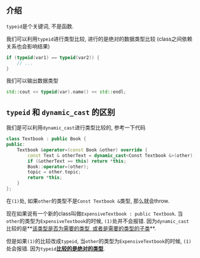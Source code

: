 ## 介绍

`typeid`是个关键词, 不是函数.

我们可以利用`typeid`进行类型比较, 进行的是绝对的数据类型比较 (class之间依赖关系也会影响结果)

```cpp
if (typeid(var1) == typeid(var2)) {
	// ...
}
```

我们可以输出数据类型

```cpp
std::cout << typeid(var).name() << std::endl;
```

## `typeid` 和 `dynamic_cast` 的区别

我们是可以利用`dynamic_cast`进行类型比较的, 参考一下代码

```cpp
class Textbook : public Book {
public:
    Textbook &operator=(const Book &other) override {
        const Text & otherText = dynamic_cast<Const Textbook &>(other); // (1)
        if (&otherText == this) return *this;
        Book::operator=(other);
        topic = other.topic;
        return *this;
    }
};
```

在`(1)`处, 如果`other`的类型不是`Const Textbook &`类型, 那么就会throw.

现在如果说有一个新的class叫做`ExpensiveTextbook : public Textbook`. 当`other`的类型为`ExpensiveTextbook`的时候, `(1)`处并不会报错. 因为`dynamic_cast`比较的是**<u>该类型是否为需要的类型, 或者是需要的类型的子类</u>**.

但是如果`(1)`的比较改成`typeid`, 当`other`的类型为`ExpensiveTextbook`的时候, `(1)`处会报错. 因为`typeid`**<u>比较的是绝对的类型</u>**.

